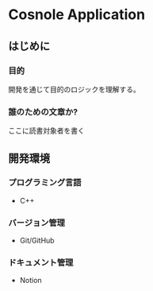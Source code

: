 # Cosnole Application

## はじめに

### 目的

開発を通じて目的のロジックを理解する。

### 誰のための文章か?

ここに読書対象者を書く

## 開発環境

### プログラミング言語

- C++

### バージョン管理

- Git/GitHub

### ドキュメント管理

- Notion
